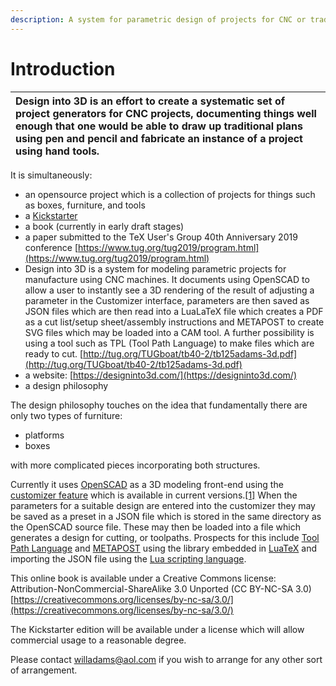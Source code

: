 ```yaml
---
description: A system for parametric design of projects for CNC or traditional techniques
---
```


# Introduction

| Design into 3D is an effort to create a systematic set of project generators for CNC projects, documenting things well enough that one would be able to draw up traditional plans using pen and pencil and fabricate an instance of a project using hand tools. |
| :--- |


It is simultaneously:

* an opensource project which is a collection of projects for things such as boxes, furniture, and tools
* a [Kickstarter](https://www.kickstarter.com/projects/designinto3d/design-into-3d-a-book-of-customizable-project-desi)
* a book \(currently in early draft stages\)
* a paper submitted to the TeX User's Group 40th Anniversary 2019 conference [https://www.tug.org/tug2019/program.html](https://www.tug.org/tug2019/program.html)
* Design into 3D is a system for modeling parametric projects for manufacture using CNC machines. It documents using OpenSCAD to allow a user to instantly see a 3D rendering of the result of adjusting a parameter in the Customizer interface, parameters are then saved as JSON files which are then read into a LuaLaTeX file which creates a PDF as a cut list/setup sheet/assembly instructions and METAPOST to create SVG files which may be loaded into a CAM tool. A further possibility is using a tool such as TPL \(Tool Path Language\) to make files which are ready to cut. [http://tug.org/TUGboat/tb40-2/tb125adams-3d.pdf](http://tug.org/TUGboat/tb40-2/tb125adams-3d.pdf)
* a website: [https://designinto3d.com/](https://designinto3d.com/)
* a design philosophy

The design philosophy touches on the idea that fundamentally there are only two types of furniture:

* platforms
* boxes

with more complicated pieces incorporating both structures.

Currently it uses [OpenSCAD](https://wiki.shapeoko.com/index.php/OpenSCAD) as a 3D modeling front-end using the [customizer feature](https://github.com/openscad/openscad/issues/1781) which is available in current versions.[\[1\]](http://www.openscad.org/news.html#20190518) When the parameters for a suitable design are entered into the customizer they may be saved as a preset in a JSON file which is stored in the same directory as the OpenSCAD source file. These may then be loaded into a file which generates a design for cutting, or toolpaths. Prospects for this include [Tool Path Language](https://tplang.org/) and [METAPOST](https://wiki.shapeoko.com/index.php/METAPOST) using the library embedded in [LuaTeX](http://luatex.org/) and importing the JSON file using the [Lua scripting language](http://www.lua.org/).

This online book is available under a Creative Commons license: Attribution-NonCommercial-ShareAlike 3.0 Unported \(CC BY-NC-SA 3.0\) [https://creativecommons.org/licenses/by-nc-sa/3.0/](https://creativecommons.org/licenses/by-nc-sa/3.0/)

The Kickstarter edition will be available under a license which will allow commercial usage to a reasonable degree.

Please contact [willadams@aol.com](mailto:willadams@aol.com) if you wish to arrange for any other sort of arrangement.

